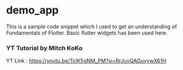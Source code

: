 # demo_app

This is a sample code snippet which I used to get an understanding of Fundamentals of Flutter. 
Basic flutter widgets has been used here.

### YT Tutorial by Mitch KoKo 
YT Link : https://youtu.be/TclK5gNM_PM?si=RrJuvQAGuvywX61H
